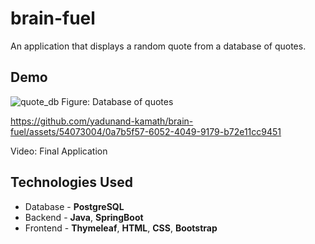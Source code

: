 # brain-fuel
An application that displays a random quote from a database of quotes.

## Demo

![quote_db](https://github.com/yadunand-kamath/brain-fuel/assets/54073004/270c1ef0-5ca7-4c1d-8c12-1a5275520a92)
Figure: Database of quotes

https://github.com/yadunand-kamath/brain-fuel/assets/54073004/0a7b5f57-6052-4049-9179-b72e11cc9451

Video: Final Application


## Technologies Used

- Database - **PostgreSQL**
- Backend - **Java**, **SpringBoot**
- Frontend - **Thymeleaf**, **HTML**, **CSS**, **Bootstrap**



